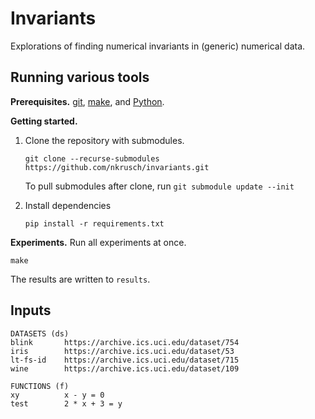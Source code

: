 # Invariants

Explorations of finding numerical invariants in (generic) numerical data.

## Running various tools

**Prerequisites.**
[git](https://git-scm.com/downloads), 
[make](https://www.gnu.org/software/make/), and 
[Python](https://www.python.org/downloads/).

**Getting started.**

1. Clone the repository with submodules.

       git clone --recurse-submodules https://github.com/nkrusch/invariants.git

   To pull submodules after clone, run `git submodule update --init`

2. Install dependencies

       pip install -r requirements.txt

**Experiments.** Run all experiments at once.

    make

The results are written to `results`.


## Inputs
 
    DATASETS (ds)                                                              
    blink       https://archive.ics.uci.edu/dataset/754
    iris        https://archive.ics.uci.edu/dataset/53
    lt-fs-id    https://archive.ics.uci.edu/dataset/715
    wine        https://archive.ics.uci.edu/dataset/109
    
    FUNCTIONS (f)   
    xy          x - y = 0   
    test        2 * x + 3 = y
 